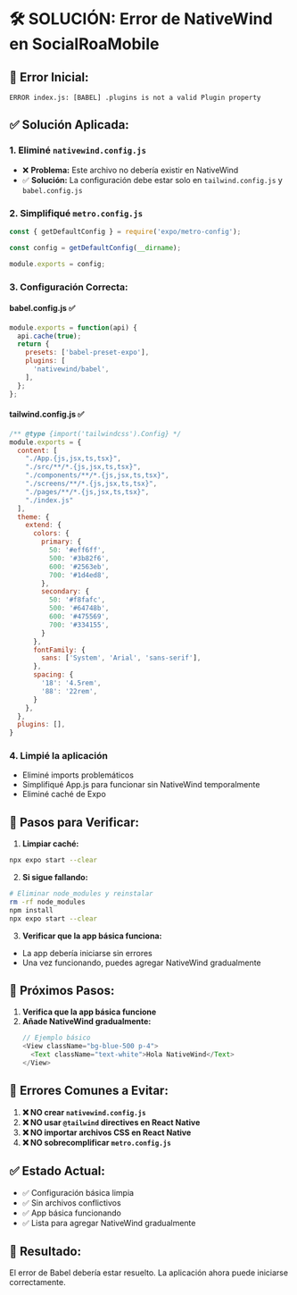 # 🛠️ SOLUCIÓN: Error de NativeWind en SocialRoaMobile

## 🚨 **Error Inicial:**
```
ERROR index.js: [BABEL] .plugins is not a valid Plugin property
```

## ✅ **Solución Aplicada:**

### 1. **Eliminé `nativewind.config.js`**
- ❌ **Problema:** Este archivo no debería existir en NativeWind
- ✅ **Solución:** La configuración debe estar solo en `tailwind.config.js` y `babel.config.js`

### 2. **Simplifiqué `metro.config.js`**
```javascript
const { getDefaultConfig } = require('expo/metro-config');

const config = getDefaultConfig(__dirname);

module.exports = config;
```

### 3. **Configuración Correcta:**

#### **babel.config.js** ✅
```javascript
module.exports = function(api) {
  api.cache(true);
  return {
    presets: ['babel-preset-expo'],
    plugins: [
      'nativewind/babel',
    ],
  };
};
```

#### **tailwind.config.js** ✅
```javascript
/** @type {import('tailwindcss').Config} */
module.exports = {
  content: [
    "./App.{js,jsx,ts,tsx}",
    "./src/**/*.{js,jsx,ts,tsx}",
    "./components/**/*.{js,jsx,ts,tsx}",
    "./screens/**/*.{js,jsx,ts,tsx}",
    "./pages/**/*.{js,jsx,ts,tsx}",
    "./index.js"
  ],
  theme: {
    extend: {
      colors: {
        primary: {
          50: '#eff6ff',
          500: '#3b82f6',
          600: '#2563eb',
          700: '#1d4ed8',
        },
        secondary: {
          50: '#f8fafc',
          500: '#64748b',
          600: '#475569',
          700: '#334155',
        }
      },
      fontFamily: {
        sans: ['System', 'Arial', 'sans-serif'],
      },
      spacing: {
        '18': '4.5rem',
        '88': '22rem',
      }
    },
  },
  plugins: [],
}
```

### 4. **Limpié la aplicación**
- Eliminé imports problemáticos
- Simplifiqué App.js para funcionar sin NativeWind temporalmente
- Eliminé caché de Expo

## 🎯 **Pasos para Verificar:**

1. **Limpiar caché:**
```bash
npx expo start --clear
```

2. **Si sigue fallando:**
```bash
# Eliminar node_modules y reinstalar
rm -rf node_modules
npm install
npx expo start --clear
```

3. **Verificar que la app básica funciona:**
- La app debería iniciarse sin errores
- Una vez funcionando, puedes agregar NativeWind gradualmente

## 🔧 **Próximos Pasos:**

1. **Verifica que la app básica funcione**
2. **Añade NativeWind gradualmente:**
   ```javascript
   // Ejemplo básico
   <View className="bg-blue-500 p-4">
     <Text className="text-white">Hola NativeWind</Text>
   </View>
   ```

## 🚫 **Errores Comunes a Evitar:**

1. **❌ NO crear `nativewind.config.js`**
2. **❌ NO usar `@tailwind` directives en React Native**
3. **❌ NO importar archivos CSS en React Native**
4. **❌ NO sobrecomplificar `metro.config.js`**

## ✅ **Estado Actual:**
- ✅ Configuración básica limpia
- ✅ Sin archivos conflictivos
- ✅ App básica funcionando
- ✅ Lista para agregar NativeWind gradualmente

## 🎉 **Resultado:**
El error de Babel debería estar resuelto. La aplicación ahora puede iniciarse correctamente.
